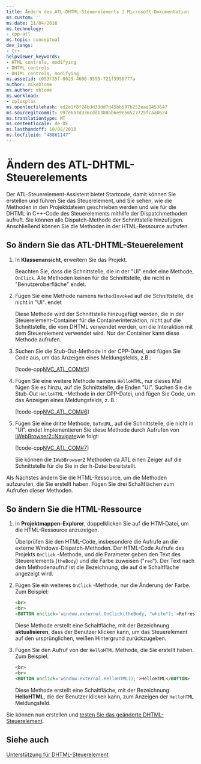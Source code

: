 ```yaml
---
title: Ändern des ATL-DHTML-Steuerelements | Microsoft-Dokumentation
ms.custom: ''
ms.date: 11/04/2016
ms.technology:
- cpp-atl
ms.topic: conceptual
dev_langs:
- C++
helpviewer_keywords:
- HTML controls, modifying
- DHTML controls
- DHTML controls, modifying
ms.assetid: c053f35f-8629-4600-9595-721f5956777a
author: mikeblome
ms.author: mblome
ms.workload:
- cplusplus
ms.openlocfilehash: ed2e1f8f24b3d33dd7d45bb597b252ead1453647
ms.sourcegitcommit: 997e6b7d336cddb388bb6e9e56527725fcaa0624
ms.translationtype: MT
ms.contentlocale: de-DE
ms.lasthandoff: 10/08/2018
ms.locfileid: "48861147"
---
```

# <a name="modifying-the-atl-dhtml-control"></a>Ändern des ATL-DHTML-Steuerelements

Der ATL-Steuerelement-Assistent bietet Startcode, damit können Sie erstellen und führen Sie das Steuerelement, und Sie sehen, wie die Methoden in den Projektdateien geschrieben werden und wie für die DHTML in C++-Code des Steuerelements mithilfe der Dispatchmethoden aufruft. Sie können alle Dispatch-Methode der Schnittstelle hinzufügen. Anschließend können Sie die Methoden in der HTML-Ressource aufrufen.

## <a name="to-modify-the-atl-dhtml-control"></a>So ändern Sie das ATL-DHTML-Steuerelement

1. In **Klassenansicht**, erweitern Sie das Projekt.

   Beachten Sie, dass die Schnittstelle, die in der "UI" endet eine Methode, `OnClick`. Alle Methoden keinen für die Schnittstelle, die nicht in "Benutzeroberfläche" endet.

1. Fügen Sie eine Methode namens `MethodInvoked` auf die Schnittstelle, die nicht in "UI". endet

   Diese Methode wird der Schnittstelle hinzugefügt werden, die in der Steuerelement-Container für die Containerinteraktion, nicht auf die Schnittstelle, die vom DHTML verwendet werden, um die Interaktion mit dem Steuerelement verwendet wird. Nur der Container kann diese Methode aufrufen.

1. Suchen Sie die Stub-Out-Methode in der CPP-Datei, und fügen Sie Code aus, um das Anzeigen eines Meldungsfelds, z.B.:

   [!code-cpp[NVC_ATL_COM#5](../atl/codesnippet/cpp/modifying-the-atl-dhtml-control_1.cpp)]

1. Fügen Sie eine weitere Methode namens `HelloHTML`, nur dieses Mal fügen Sie es hinzu, auf die Schnittstelle, die Enden "UI". Suchen Sie die Stub-Out `HelloHTML` -Methode in der CPP-Datei, und fügen Sie Code, um das Anzeigen eines Meldungsfelds, z. B.:

   [!code-cpp[NVC_ATL_COM#6](../atl/codesnippet/cpp/modifying-the-atl-dhtml-control_2.cpp)]

1. Fügen Sie eine dritte Methode, `GoToURL`, auf die Schnittstelle, die nicht in "UI". endet Implementieren Sie diese Methode durch Aufrufen von [IWebBrowser2::Navigate](https://msdn.microsoft.com/library/aa752133.aspx)wie folgt:

   [!code-cpp[NVC_ATL_COM#7](../atl/codesnippet/cpp/modifying-the-atl-dhtml-control_3.cpp)]

   Sie können die `IWebBrowser2` Methoden da ATL einen Zeiger auf die Schnittstelle für die Sie in der h-Datei bereitstellt.

Als Nächstes ändern Sie die HTML-Ressource, um die Methoden aufzurufen, die Sie erstellt haben. Fügen Sie drei Schaltflächen zum Aufrufen dieser Methoden.

## <a name="to-modify-the-html-resource"></a>So ändern Sie die HTML-Ressource

1. In **Projektmappen-Explorer**, doppelklicken Sie auf die HTM-Datei, um die HTML-Ressource anzuzeigen.

   Überprüfen Sie den HTML-Code, insbesondere die Aufrufe an die externe Windows-Dispatch-Methoden. Der HTML-Code Aufrufe des Projekts `OnClick` -Methode, und die Parameter geben den Text des Steuerelements (`theBody`) und die Farbe zuweisen ("`red`"). Der Text nach dem Methodenaufruf ist die Bezeichnung, die auf die Schaltfläche angezeigt wird.

1. Fügen Sie ein weiteres `OnClick` -Methode, nur die Änderung der Farbe. Zum Beispiel:

    ```html
    <br>
    <br>
    <BUTTON onclick='window.external.OnClick(theBody, "white");'>Refresh</BUTTON>
    ```

   Diese Methode erstellt eine Schaltfläche, mit der Bezeichnung **aktualisieren**, dass der Benutzer klicken kann, um das Steuerelement auf den ursprünglichen, weißen Hintergrund zurückzugeben.

1. Fügen Sie den Aufruf von der `HelloHTML` Methode, die Sie erstellt haben. Zum Beispiel:

    ```html
    <br>
    <br>
    <BUTTON onclick='window.external.HelloHTML();'>HelloHTML</BUTTON>
    ```

   Diese Methode erstellt eine Schaltfläche, mit der Bezeichnung **HelloHTML**, die der Benutzer klicken kann, zum Anzeigen der `HelloHTML` Meldungsfeld.

Sie können nun erstellen und [testen Sie das geänderte DHTML-Steuerelement](../atl/testing-the-modified-atl-dhtml-control.md).

## <a name="see-also"></a>Siehe auch

[Unterstützung für DHTML-Steuerelement](../atl/atl-support-for-dhtml-controls.md)
